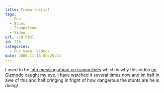 ```yaml
---
title: Tramp-tastic!
tags:
  - Fun
  - Stunt
  - Trampoleen
  - Video
url: 770.html
id: 770
categories:
  - Fun &amp; Videos
date: 2009-11-16 09:25:24
---
```


I used to be [into messing about on trampolines](https://picasaweb.google.com/mike.cann/RandomMe#5046188492515494834) which is why this video [on Gizmodo](https://uk.gizmodo.com/) caught my eye. I have watched it several times now and im half in awe of this and half cringing in fright of how dangerous the stunts are he is doing!
<!-- more -->
<object classid="clsid:d27cdb6e-ae6d-11cf-96b8-444553540000" width="640" height="385" codebase="https://download.macromedia.com/pub/shockwave/cabs/flash/swflash.cab#version=6,0,40,0"><param name="allowFullScreen" value="true" /><param name="allowscriptaccess" value="always" /><param name="src" value="https://www.youtube.com/v/_4s2H9cH7Sw&amp;hl=en_GB&amp;fs=1&amp;rel=0" /><param name="allowfullscreen" value="true" /><embed type="application/x-shockwave-flash" width="640" height="385" src="https://www.youtube.com/v/_4s2H9cH7Sw&amp;hl=en_GB&amp;fs=1&amp;rel=0" allowscriptaccess="always" allowfullscreen="true"></embed></object>